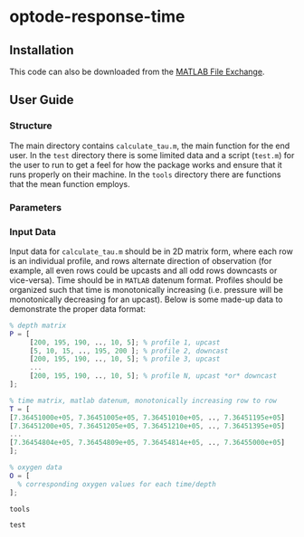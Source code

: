# optode-response-time

## Installation

This code can also be downloaded from the [MATLAB File Exchange](https://www.mathworks.com/matlabcentral/fileexchange/).

## User Guide

### Structure

The main directory contains `calculate_tau.m`, the main function for the end
user. In the `test` directory there is some limited data and a script (`test.m`)
for the user to run to get a feel for how the package works and ensure that it
runs properly on their machine. In the `tools` directory there are functions
that the mean function employs.

### Parameters

### Input Data

Input data for `calculate_tau.m` should be in 2D matrix form, where each row is
an individual profile, and rows alternate direction of observation (for
example, all even rows could be upcasts and all odd rows downcasts or
vice-versa). Time should be in `MATLAB` datenum format. Profiles should be
organized such that time is monotonically increasing (i.e. pressure will be
monotonically decreasing for an upcast). Below is some made-up data to
demonstrate the proper data format:


```matlab
% depth matrix
P = [
     [200, 195, 190, .., 10, 5]; % profile 1, upcast
     [5, 10, 15, .., 195, 200 ]; % profile 2, downcast
     [200, 195, 190, .., 10, 5]; % profile 3, upcast
     ...
     [200, 195, 190, .., 10, 5]; % profile N, upcast *or* downcast
];

% time matrix, matlab datenum, monotonically increasing row to row
T = [
[7.36451000e+05, 7.36451005e+05, 7.36451010e+05, .., 7.36451195e+05]
[7.36451200e+05, 7.36451205e+05, 7.36451210e+05, .., 7.36451395e+05]
...
[7.36454804e+05, 7.36454809e+05, 7.36454814e+05, .., 7.36455000e+05]
];

% oxygen data
O = [
  % corresponding oxygen values for each time/depth
];
```

`tools`

`test`
